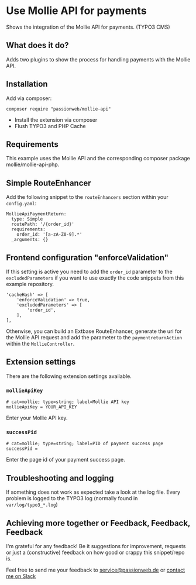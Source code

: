 # Use Mollie API for payments

Shows the integration of the Mollie API for payments. (TYPO3 CMS)

## What does it do?

Adds two plugins to show the process for handling payments with the Mollie API.

## Installation

Add via composer:

    composer require "passionweb/mollie-api"

* Install the extension via composer
* Flush TYPO3 and PHP Cache

## Requirements

This example uses the Mollie API and the corresponding composer package mollie/mollie-api-php.

## Simple RouteEnhancer

Add the following snippet to the `routeEnhancers` section within your `config.yaml`:

    MollieApiPaymentReturn:
      type: Simple
      routePath: '/{order_id}'
      requirements:
        order_id: '[a-zA-Z0-9].*'
      _arguments: {}

## Frontend configuration "enforceValidation"

If this setting is active you need to add the `order_id` parameter to the `excludedParameters`
if you want to use exactly the code snippets from this example repository.

    'cacheHash' => [
        'enforceValidation' => true,
        'excludedParameters' => [
            'order_id',
        ],
    ],

Otherwise, you can build an Extbase RouteEnhancer, generate the uri for the Mollie API request and add the parameter to the
`paymentreturnAction` within the `MollieController`.

## Extension settings

There are the following extension settings available.

### `mollieApiKey`

    # cat=mollie; type=string; label=Mollie API key
    mollieApiKey = YOUR_API_KEY

Enter your Mollie API key.

### `successPid`

    # cat=mollie; type=string; label=PID of payment success page
    successPid =

Enter the page id of your payment success page.

## Troubleshooting and logging

If something does not work as expected take a look at the log file.
Every problem is logged to the TYPO3 log (normally found in `var/log/typo3_*.log`)

## Achieving more together or Feedback, Feedback, Feedback

I'm grateful for any feedback! Be it suggestions for improvement, requests or just a (constructive) feedback on how good or crappy this snippet/repo is.

Feel free to send me your feedback to [service@passionweb.de](mailto:service@passionweb.de "Send Feedback") or [contact me on Slack](https://typo3.slack.com/team/U02FG49J4TG "Contact me on Slack")
